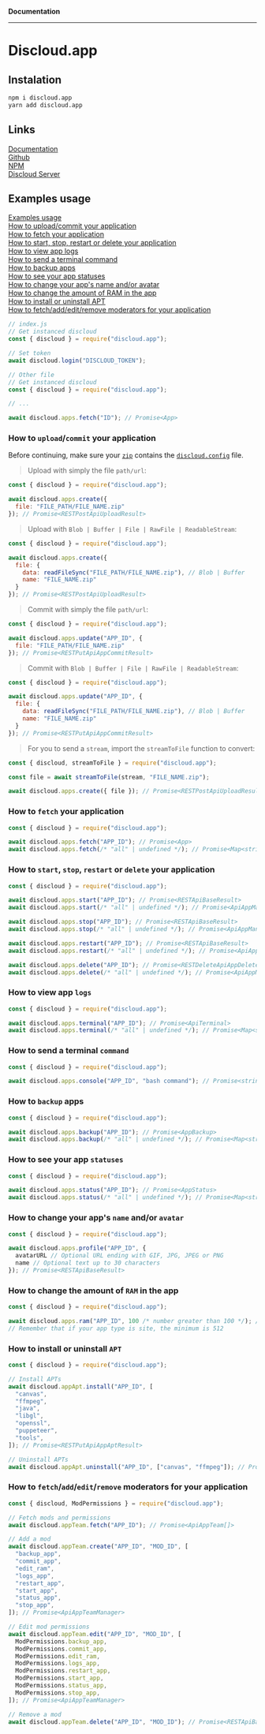 **Documentation**

***

# Discloud.app

## Instalation

```sh
npm i discloud.app
yarn add discloud.app
```

## Links

[Documentation](https://discloud.github.io/discloud.app)  
[Github](https://github.com/discloud/discloud.app)  
[NPM](https://www.npmjs.com/package/discloud.app)  
[Discloud Server](https://discord.discloudbot.com)  

## Examples usage

[Examples usage](#examples-usage)  
[How to upload/commit your application](#how-to-uploadcommit-your-application)  
[How to fetch your application](#how-to-fetch-your-application)  
[How to start, stop, restart or delete your application](#how-to-start-stop-restart-or-delete-your-application)  
[How to view app logs](#how-to-view-app-logs)  
[How to send a terminal command](#how-to-send-a-terminal-command)  
[How to backup apps](#how-to-backup-apps)  
[How to see your app statuses](#how-to-see-your-app-statuses)  
[How to change your app's name and/or avatar](#how-to-change-your-apps-name-andor-avatar)  
[How to change the amount of RAM in the app](#how-to-change-the-amount-of-ram-in-the-app)  
[How to install or uninstall APT](#how-to-install-or-uninstall-apt)  
[How to fetch/add/edit/remove moderators for your application](#how-to-fetchaddeditremove-moderators-for-your-application)  

```js
// index.js
// Get instanced discloud
const { discloud } = require("discloud.app");

// Set token
await discloud.login("DISCLOUD_TOKEN");
```

```js
// Other file
// Get instanced discloud
const { discloud } = require("discloud.app");

// ...

await discloud.apps.fetch("ID"); // Promise<App>
```

### How to `upload`/`commit` your application

Before continuing, make sure your [`zip`](https://docs.discloudbot.com/v/en/suport/faq/zip) contains the [`discloud.config`](https://docs.discloudbot.com/v/en/discloud.config) file.

> Upload with simply the file `path/url`:

```js
const { discloud } = require("discloud.app");

await discloud.apps.create({
  file: "FILE_PATH/FILE_NAME.zip"
}); // Promise<RESTPostApiUploadResult>
```

> Upload with `Blob | Buffer | File | RawFile | ReadableStream`:

```js
const { discloud } = require("discloud.app");

await discloud.apps.create({
  file: {
    data: readFileSync("FILE_PATH/FILE_NAME.zip"), // Blob | Buffer
    name: "FILE_NAME.zip"
  }
}); // Promise<RESTPostApiUploadResult>
```

> Commit with simply the file `path/url`:

```js
const { discloud } = require("discloud.app");

await discloud.apps.update("APP_ID", {
  file: "FILE_PATH/FILE_NAME.zip"
}); // Promise<RESTPutApiAppCommitResult>
```

> Commit with `Blob | Buffer | File | RawFile | ReadableStream`:

```js
const { discloud } = require("discloud.app");

await discloud.apps.update("APP_ID", {
  file: {
    data: readFileSync("FILE_PATH/FILE_NAME.zip"), // Blob | Buffer
    name: "FILE_NAME.zip"
  }
}); // Promise<RESTPutApiAppCommitResult>
```

> For you to send a `stream`, import the `streamToFile` function to convert:

```js
const { discloud, streamToFile } = require("discloud.app");

const file = await streamToFile(stream, "FILE_NAME.zip");

await discloud.apps.create({ file }); // Promise<RESTPostApiUploadResult>
```

### How to `fetch` your application

```js
const { discloud } = require("discloud.app");

await discloud.apps.fetch("APP_ID"); // Promise<App>
await discloud.apps.fetch(/* "all" | undefined */); // Promise<Map<string, App>>
```

### How to `start`, `stop`, `restart` or `delete` your application

```js
const { discloud } = require("discloud.app");

await discloud.apps.start("APP_ID"); // Promise<RESTApiBaseResult>
await discloud.apps.start(/* "all" | undefined */); // Promise<ApiAppManagerStartedAll>

await discloud.apps.stop("APP_ID"); // Promise<RESTApiBaseResult>
await discloud.apps.stop(/* "all" | undefined */); // Promise<ApiAppManagerStopedAll>

await discloud.apps.restart("APP_ID"); // Promise<RESTApiBaseResult>
await discloud.apps.restart(/* "all" | undefined */); // Promise<ApiAppManagerRestartedAll>

await discloud.apps.delete("APP_ID"); // Promise<RESTDeleteApiAppDeleteResult>
await discloud.apps.delete(/* "all" | undefined */); // Promise<ApiAppManagerRemovedAll>
```

### How to view app `logs`

```js
const { discloud } = require("discloud.app");

await discloud.apps.terminal("APP_ID"); // Promise<ApiTerminal>
await discloud.apps.terminal(/* "all" | undefined */); // Promise<Map<string, ApiTerminal>>
```

### How to send a terminal `command`

```js
const { discloud } = require("discloud.app");

await discloud.apps.console("APP_ID", "bash command"); // Promise<string>
```

### How to `backup` apps

```js
const { discloud } = require("discloud.app");

await discloud.apps.backup("APP_ID"); // Promise<AppBackup>
await discloud.apps.backup(/* "all" | undefined */); // Promise<Map<string, AppBackup>>
```

### How to see your app `statuses`

```js
const { discloud } = require("discloud.app");

await discloud.apps.status("APP_ID"); // Promise<AppStatus>
await discloud.apps.status(/* "all" | undefined */); // Promise<Map<string, AppStatus>>
```

### How to change your app's `name` and/or `avatar`

```js
const { discloud } = require("discloud.app");

await discloud.apps.profile("APP_ID", {
  avatarURL // Optional URL ending with GIF, JPG, JPEG or PNG
  name // Optional text up to 30 characters
}); // Promise<RESTApiBaseResult>
```

### How to change the amount of `RAM` in the app

```js
const { discloud } = require("discloud.app");

await discloud.apps.ram("APP_ID", 100 /* number greater than 100 */); // Promise<RESTPutApiAppRamResult>
// Remember that if your app type is site, the minimum is 512
```

### How to install or uninstall `APT`

```js
const { discloud } = require("discloud.app");

// Install APTs
await discloud.appApt.install("APP_ID", [
  "canvas",
  "ffmpeg",
  "java",
  "libgl",
  "openssl",
  "puppeteer",
  "tools",
]); // Promise<RESTPutApiAppAptResult>

// Uninstall APTs
await discloud.appApt.uninstall("APP_ID", ["canvas", "ffmpeg"]); // Promise<RESTDeleteApiAppAptResult>
```

### How to `fetch`/`add`/`edit`/`remove` moderators for your application

```js
const { discloud, ModPermissions } = require("discloud.app");

// Fetch mods and permissions
await discloud.appTeam.fetch("APP_ID"); // Promise<ApiAppTeam[]>

// Add a mod
await discloud.appTeam.create("APP_ID", "MOD_ID", [
  "backup_app",
  "commit_app",
  "edit_ram",
  "logs_app",
  "restart_app",
  "start_app",
  "status_app",
  "stop_app",
]); // Promise<ApiAppTeamManager>

// Edit mod permissions
await discloud.appTeam.edit("APP_ID", "MOD_ID", [
  ModPermissions.backup_app,
  ModPermissions.commit_app,
  ModPermissions.edit_ram,
  ModPermissions.logs_app,
  ModPermissions.restart_app,
  ModPermissions.start_app,
  ModPermissions.status_app,
  ModPermissions.stop_app,
]); // Promise<ApiAppTeamManager>

// Remove a mod
await discloud.appTeam.delete("APP_ID", "MOD_ID"); // Promise<RESTApiBaseResult>
```
